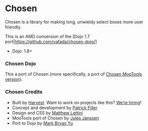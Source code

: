 # Chosen

Chosen is a library for making long, unwieldy select boxes more user friendly.

This is an AMD conversion of the [Dojo 1.7 port|https://github.com/vafada/chosen-dojo/]

- Dojo: 1.8+

### Chosen Dojo

This a port of Chosen (more specifically, a port of [Chosen MooTools version](https://github.com/julesjanssen/chosen)).


### Chosen Credits

- Built by [Harvest](http://www.getharvest.com/). Want to work on projects like this? [We’re hiring](http://www.getharvest.com/careers)!
- Concept and development by [Patrick Filler](http://www.patrickfiller.com/)
- Design and CSS by [Matthew Lettini](http://matthewlettini.com/)
- MooTools port of Chosen by [Jules Janssen](https://github.com/julesjanssen/chosen)
- Port to Dojo by [Mark Bryan Yu](https://github.com/vafada)

